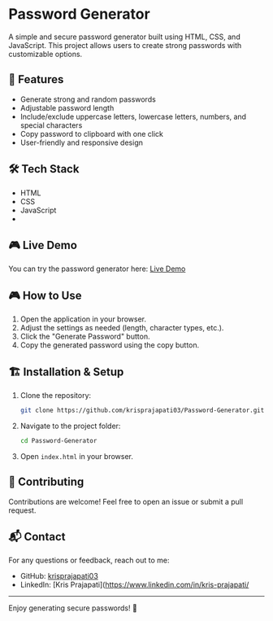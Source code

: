 # Password Generator

A simple and secure password generator built using HTML, CSS, and JavaScript. This project allows users to create strong passwords with customizable options.

## 🚀 Features

- Generate strong and random passwords
- Adjustable password length
- Include/exclude uppercase letters, lowercase letters, numbers, and special characters
- Copy password to clipboard with one click
- User-friendly and responsive design

## 🛠 Tech Stack

- HTML
- CSS
- JavaScript
- 
## 🎮 Live Demo

You can try the password generator here: [Live Demo](https://krisprajapati03.github.io/Password-Generator/)

## 🎮 How to Use

1. Open the application in your browser.
2. Adjust the settings as needed (length, character types, etc.).
3. Click the "Generate Password" button.
4. Copy the generated password using the copy button.

## 🏗 Installation & Setup

1. Clone the repository:
   ```bash
   git clone https://github.com/krisprajapati03/Password-Generator.git
   ```
2. Navigate to the project folder:
   ```bash
   cd Password-Generator
   ```
3. Open `index.html` in your browser.

## 🤝 Contributing

Contributions are welcome! Feel free to open an issue or submit a pull request.

## 📬 Contact

For any questions or feedback, reach out to me:
- GitHub: [krisprajapati03](https://github.com/krisprajapati03)
- LinkedIn: [Kris Prajapati](https://www.linkedin.com/in/kris-prajapati/

---
Enjoy generating secure passwords! 🔐

